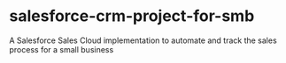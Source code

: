 # salesforce-crm-project-for-smb
A Salesforce Sales Cloud implementation to automate and track the sales process for a small business
